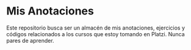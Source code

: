 # Mis Anotaciones

Este repositorio busca ser un almacén de mis anotaciones, ejercicios y códigos relacionados a los cursos que estoy tomando en Platzi.
Nunca pares de aprender.
